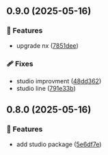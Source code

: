## 0.9.0 (2025-05-16)

### 🚀 Features

- upgrade nx ([7851dee](https://github.com/stefanbinder/nx-release-playground/commit/7851dee))

### 🩹 Fixes

- studio improvment ([48dd362](https://github.com/stefanbinder/nx-release-playground/commit/48dd362))
- studio line ([791e33b](https://github.com/stefanbinder/nx-release-playground/commit/791e33b))

## 0.8.0 (2025-05-16)

### 🚀 Features

- add studio package ([5e6df7e](https://github.com/stefanbinder/nx-release-playground/commit/5e6df7e))